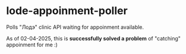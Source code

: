 # lode-appoinment-poller
Polls "Лодэ" clinic API waiting for appoinment available.

As of 02-04-2025, this is **successfully solved a problem** of "catching" appoinment for me :) 
